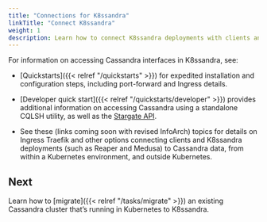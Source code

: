 ```yaml
---
title: "Connections for K8ssandra"
linkTitle: "Connect K8ssandra"
weight: 1
description: Learn how to connect K8ssandra deployments with clients and Apache Cassandra® interfaces.
---
```


For information on accessing Cassandra interfaces in K8ssandra, see:

* [Quickstarts]({{< relref "/quickstarts" >}}) for expedited installation and configuration steps, including port-forward and Ingress details.

* [Developer quick start]({{< relref "/quickstarts/developer" >}}) provides additional information on accessing Cassandra using a standalone CQLSH utility, as well as the [Stargate API](http://stargate.io).

* See these (links coming soon with revised InfoArch) topics for details on Ingress Traefik and other options connecting clients and K8ssandra deployments (such as Reaper and Medusa) to Cassandra data, from within a Kubernetes environment, and outside Kubernetes.

## Next

Learn how to [migrate]({{< relref "/tasks/migrate" >}}) an existing Cassandra cluster that’s running in Kubernetes to K8ssandra.
